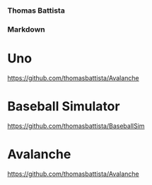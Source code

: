 ### Thomas Battista

### Markdown

# Uno
https://github.com/thomasbattista/Avalanche

# Baseball Simulator
https://github.com/thomasbattista/BaseballSim

# Avalanche
https://github.com/thomasbattista/Avalanche
